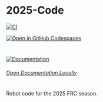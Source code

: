 # 2025-Code

[![CI](https://github.com/FRC1640/2025-Code/actions/workflows/ci.yaml/badge.svg?branch=master)](https://github.com/FRC1640/2025-Code/actions/workflows/ci.yaml)

[![Open in GitHub Codespaces](https://github.com/codespaces/badge.svg)](https://codespaces.new/FRC1640/2025-Code?quickstart=1)


#
[![Documentation]][Link]

###### [Open Documentation Locally](docs/README.md)

#
[Documentation]: https://img.shields.io/badge/Documentation-37a779?style=for-the-badge
[Link]: https://frc1640.github.io/2025-Code/



Robot code for the 2025 FRC season.
